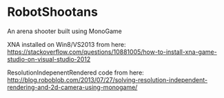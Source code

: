 RobotShootans
=============

An arena shooter built using MonoGame

XNA installed on Win8/VS2013 from here:
https://stackoverflow.com/questions/10881005/how-to-install-xna-game-studio-on-visual-studio-2012

ResolutionIndepenentRendered code from here:
http://blog.roboblob.com/2013/07/27/solving-resolution-independent-rendering-and-2d-camera-using-monogame/